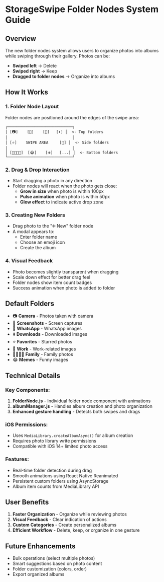 # StorageSwipe Folder Nodes System Guide

## Overview
The new folder nodes system allows users to organize photos into albums while swiping through their gallery. Photos can be:
- **Swiped left** → Delete
- **Swiped right** → Keep
- **Dragged to folder nodes** → Organize into albums

## How It Works

### 1. **Folder Node Layout**
Folder nodes are positioned around the edges of the swipe area:
```
┌─────────────────────────────┐
│ [📷]    [📱]    [💬]   [⬇️] │  <- Top folders
│                             │
│ [⭐]    SWIPE AREA     [💼] │  <- Side folders
│                             │
│ [👨‍👩‍👧‍👦]  [😂]    [➕]   [...] │  <- Bottom folders
└─────────────────────────────┘
```

### 2. **Drag & Drop Interaction**
- Start dragging a photo in any direction
- Folder nodes will react when the photo gets close:
  - **Grow in size** when photo is within 100px
  - **Pulse animation** when photo is within 50px
  - **Glow effect** to indicate active drop zone

### 3. **Creating New Folders**
- Drag photo to the "➕ New" folder node
- A modal appears to:
  - Enter folder name
  - Choose an emoji icon
  - Create the album

### 4. **Visual Feedback**
- Photo becomes slightly transparent when dragging
- Scale down effect for better drag feel
- Folder nodes show item count badges
- Success animation when photo is added to folder

## Default Folders
- 📷 **Camera** - Photos taken with camera
- 📱 **Screenshots** - Screen captures
- 💬 **WhatsApp** - WhatsApp images
- ⬇️ **Downloads** - Downloaded images
- ⭐ **Favorites** - Starred photos
- 💼 **Work** - Work-related images
- 👨‍👩‍👧‍👦 **Family** - Family photos
- 😂 **Memes** - Funny images

## Technical Details

### Key Components:
1. **FolderNode.js** - Individual folder node component with animations
2. **albumManager.js** - Handles album creation and photo organization
3. **Enhanced gesture handling** - Detects both swipes and drags

### iOS Permissions:
- Uses `MediaLibrary.createAlbumAsync()` for album creation
- Requires photo library write permissions
- Compatible with iOS 14+ limited photo access

### Features:
- Real-time folder detection during drag
- Smooth animations using React Native Reanimated
- Persistent custom folders using AsyncStorage
- Album item counts from MediaLibrary API

## User Benefits
1. **Faster Organization** - Organize while reviewing photos
2. **Visual Feedback** - Clear indication of actions
3. **Custom Categories** - Create personalized albums
4. **Efficient Workflow** - Delete, keep, or organize in one gesture

## Future Enhancements
- Bulk operations (select multiple photos)
- Smart suggestions based on photo content
- Folder customization (colors, order)
- Export organized albums